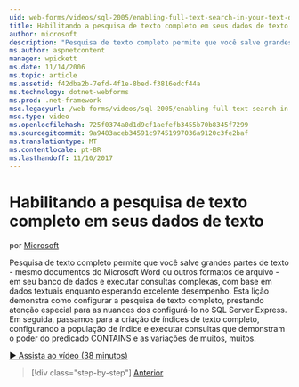 ```yaml
---
uid: web-forms/videos/sql-2005/enabling-full-text-search-in-your-text-data
title: Habilitando a pesquisa de texto completo em seus dados de texto | Microsoft Docs
author: microsoft
description: "Pesquisa de texto completo permite que você salve grandes partes de texto - mesmo documentos do Microsoft Word ou outros formatos de arquivo - em seu banco de dados e executar qu. complexas."
ms.author: aspnetcontent
manager: wpickett
ms.date: 11/14/2006
ms.topic: article
ms.assetid: f42dba2b-7efd-4f1e-8bed-f3816edcf44a
ms.technology: dotnet-webforms
ms.prod: .net-framework
msc.legacyurl: /web-forms/videos/sql-2005/enabling-full-text-search-in-your-text-data
msc.type: video
ms.openlocfilehash: 725f0374a0d1d9cf1aefefb3455b70b8345f7299
ms.sourcegitcommit: 9a9483aceb34591c97451997036a9120c3fe2baf
ms.translationtype: MT
ms.contentlocale: pt-BR
ms.lasthandoff: 11/10/2017
---
```

<a name="enabling-full-text-search-in-your-text-data"></a>Habilitando a pesquisa de texto completo em seus dados de texto
====================
por [Microsoft](https://github.com/microsoft)

Pesquisa de texto completo permite que você salve grandes partes de texto - mesmo documentos do Microsoft Word ou outros formatos de arquivo - em seu banco de dados e executar consultas complexas, com base em dados textuais enquanto esperando excelente desempenho. Esta lição demonstra como configurar a pesquisa de texto completo, prestando atenção especial para as nuances dos configurá-lo no SQL Server Express. Em seguida, passamos para a criação de índices de texto completo, configurando a população de índice e executar consultas que demonstram o poder do predicado CONTAINS e as variações de muitos, muitos.

[&#9654; Assista ao vídeo (38 minutos)](https://channel9.msdn.com/Blogs/ASP-NET-Site-Videos/enabling-full-text-search-in-your-text-data)

>[!div class="step-by-step"]
[Anterior](creating-and-using-stored-procedures.md)
